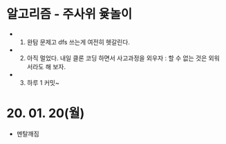 # 알고리즘 - 주사위 윷놀이
 - 1. 완탐 문제고 dfs 쓰는게 여전히 헷갈린다.
 - 2. 아직 멀었다. 내일 클론 코딩 하면서 사고과정을 외우자
      : 할 수 없는 것은 외워서라도 해 보자.

 - 3. 하루 1 커밋~

# 20. 01. 20(월)
 - 멘탈깨짐
